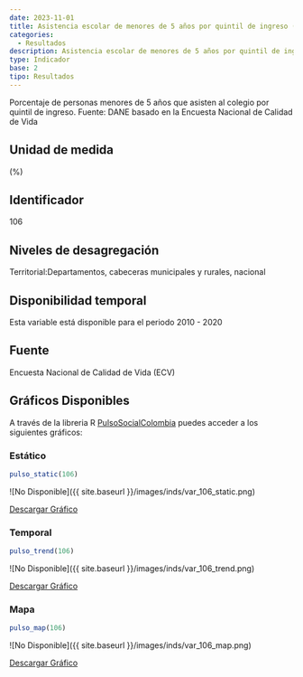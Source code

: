 ```yaml
---
date: 2023-11-01
title: Asistencia escolar de menores de 5 años por quintil de ingreso (%) - quintil 3 (zona)
categories:
  - Resultados
description: Asistencia escolar de menores de 5 años por quintil de ingreso (%) - quintil 3
type: Indicador
base: 2
tipo: Resultados
--- 
```


Porcentaje de personas menores de 5 años que asisten al colegio por quintil de ingreso.
Fuente: DANE basado en la Encuesta Nacional de Calidad de Vida

## Unidad de medida
(%)

## Identificador
106

## Niveles de desagregación
Territorial:Departamentos, cabeceras municipales y rurales, nacional

## Disponibilidad temporal
Esta variable está disponible para el periodo 2010 - 2020

## Fuente
Encuesta Nacional de Calidad de Vida (ECV)

## Gráficos Disponibles

A través de la libreria R [PulsoSocialColombia](https://github.com/pulsosocialcolombia/PulsoSocialColombia) puedes acceder a los siguientes gráficos:

### Estático

``` R
pulso_static(106)
```

![No Disponible]({{ site.baseurl }}/images/inds/var_106_static.png)

<a href='{{ site.baseurl }}/images/inds/var_106_static.png'>Descargar Gráfico</a>

### Temporal

``` R
pulso_trend(106)
```

![No Disponible]({{ site.baseurl }}/images/inds/var_106_trend.png)

<a href='{{ site.baseurl }}/images/inds/var_106_trend.png'>Descargar Gráfico</a>

### Mapa

``` R
pulso_map(106)
```

![No Disponible]({{ site.baseurl }}/images/inds/var_106_map.png)

<a href='{{ site.baseurl }}/images/inds/var_106_map.png'>Descargar Gráfico</a>